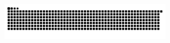 <img src="https://raw.githubusercontent.com/gsa-dev/gsa-dev/output/snake.svg" alt="Snake animation" />

